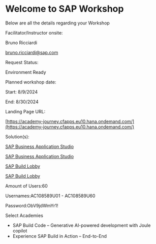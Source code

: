 # Welcome to SAP Workshop

Below are all the details regarding your Workshop

Facilitator/Instructor onsite: 

Bruno Ricciardi

bruno.ricciardi@sap.com




Request Status:

Environment Ready

Planned workshop date:

Start: 8/9/2024

End: 8/30/2024

Landing Page URL:

[https://academy-journey.cfapps.eu10.hana.ondemand.com/](https://academy-journey.cfapps.eu10.hana.ondemand.com/)

Solution(s):

[SAP Business Application Studio](https://sap-build-hana-cloud.eu10cf.applicationstudio.cloud.sap/)

[SAP Business Application Studio](https://sap-build-hana-cloud.eu10cf.applicationstudio.cloud.sap/)

[SAP Build Lobby](https://sap-build-academy-us10.us10.build.cloud.sap/lobby)

[SAP Build Lobby](https://sap-build-code-us10.us10.build.cloud.sap/lobby)

Amount of Users:60

Usernames:AC108589U01 - AC108589U60

Password:ObV9jdWmYr1!

Select Academies

- SAP Build Code – Generative AI-powered development with Joule copilot
- Experience SAP Build in Action – End-to-End
